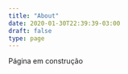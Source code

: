 ```yaml
---
title: "About"
date: 2020-01-30T22:39:39-03:00
draft: false
type: page
---
```



Página em construção